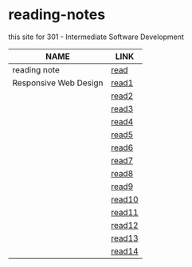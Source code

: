 # reading-notes
this site for 301 - Intermediate Software Development

|NAME|LINK|
| ---      | ---         |
|reading note|[read](https://github.com/AbdullahMou/reading-notes)|
| Responsive Web Design|[read1](https://abdullahmou.github.io/reading-notes/read1)|
|          | [read2](https://abdullahmou.github.io/reading-notes/read2) |
|          |[read3](https://abdullahmou.github.io/reading-notes/read3) |
|          |[read4]()  |
|          |[read5]()|
|          |[read6]()     |
|          |[read7]()|
|          |  [read8]() |
|          |[read9]()     |
|          |[read10]()     |
|          |[read11]()     |
|          |[read12]()      |
|          |[read13]()     |
|          |[read14]()    |

